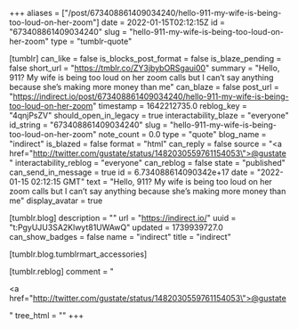 +++
aliases = ["/post/673408861409034240/hello-911-my-wife-is-being-too-loud-on-her-zoom"]
date = 2022-01-15T02:12:15Z
id = "673408861409034240"
slug = "hello-911-my-wife-is-being-too-loud-on-her-zoom"
type = "tumblr-quote"

[tumblr]
can_like = false
is_blocks_post_format = false
is_blaze_pending = false
short_url = "https://tmblr.co/ZY3jbybORSgaui00"
summary = "Hello, 911? My wife is being too loud on her zoom calls but I can’t say anything because she’s making more money than me"
can_blaze = false
post_url = "https://indirect.io/post/673408861409034240/hello-911-my-wife-is-being-too-loud-on-her-zoom"
timestamp = 1642212735.0
reblog_key = "4qnjPsZV"
should_open_in_legacy = true
interactability_blaze = "everyone"
id_string = "673408861409034240"
slug = "hello-911-my-wife-is-being-too-loud-on-her-zoom"
note_count = 0.0
type = "quote"
blog_name = "indirect"
is_blazed = false
format = "html"
can_reply = false
source = "<a href=\"http://twitter.com/gustate/status/1482030559761154053\">@gustate</a>"
interactability_reblog = "everyone"
can_reblog = false
state = "published"
can_send_in_message = true
id = 6.734088614090342e+17
date = "2022-01-15 02:12:15 GMT"
text = "Hello, 911? My wife is being too loud on her zoom calls but I can&rsquo;t say anything because she&rsquo;s making more money than me"
display_avatar = true

[tumblr.blog]
description = ""
url = "https://indirect.io/"
uuid = "t:PgyUJU3SA2Klwyt81UWAwQ"
updated = 1739939727.0
can_show_badges = false
name = "indirect"
title = "indirect"

[tumblr.blog.tumblrmart_accessories]

[tumblr.reblog]
comment = "<p><a href=\"http://twitter.com/gustate/status/1482030559761154053\">@gustate</a></p>"
tree_html = ""
+++
